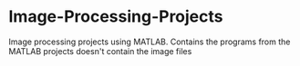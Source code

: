 # Image-Processing-Projects
Image processing projects using MATLAB. Contains the programs from the MATLAB projects doesn't contain the image files
